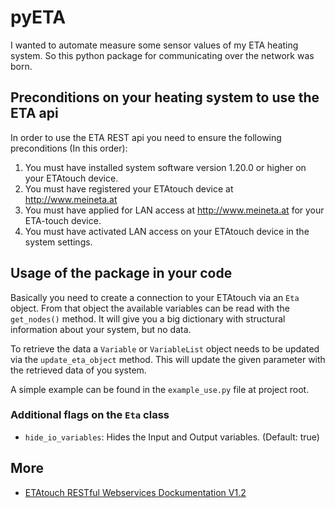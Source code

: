 # pyETA

I wanted to automate measure some sensor values of my ETA heating system.
So this python package for communicating over the network was born.

## Preconditions on your heating system to use the ETA api

In order to use the ETA REST api you need to ensure the following preconditions (In this order):

1. You must have installed system software version 1.20.0 or higher on your ETAtouch device.
2. You must have registered your ETAtouch device at http://www.meineta.at
3. You must have applied for LAN access at http://www.meineta.at for your ETA-touch device.
4. You must have activated LAN access on your ETAtouch device in the system settings.

## Usage of the package in your code

Basically you need to create a connection to your ETAtouch via an `Eta` object.
From that object the available variables can be read with the `get_nodes()` method.
It will give you a big dictionary with structural information about your system, but no data.

To retrieve the data a `Variable` or `VariableList` object needs to be updated via the `update_eta_object` method.
This will update the given parameter with the retrieved data of you system.

A simple example can be found in the `example_use.py` file at project root.

### Additional flags on the `Eta` class

* `hide_io_variables`: Hides the Input and Output variables. (Default: true)

## More

* [ETAtouch RESTful Webservices Dockumentation V1.2](https://www.meineta.at/javax.faces.resource/downloads/ETA-RESTful-v1.2.pdf.xhtml?ln=default&v=0)
